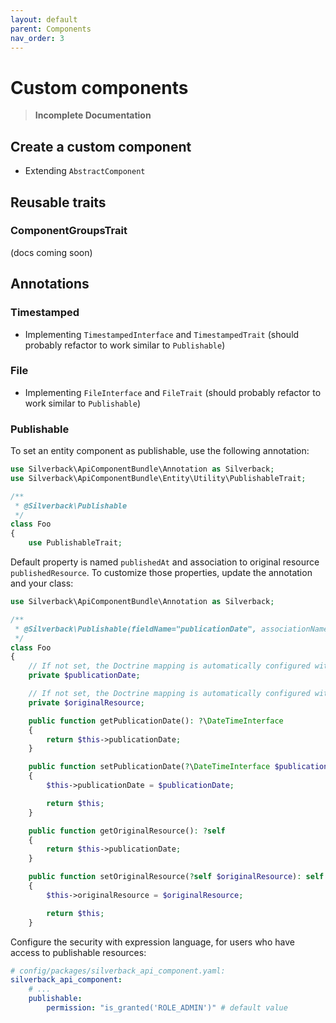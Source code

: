 ```yaml
---
layout: default
parent: Components
nav_order: 3
---
```

# Custom components

> __Incomplete Documentation__

## Create a custom component

- Extending `AbstractComponent`

## Reusable traits

### ComponentGroupsTrait

(docs coming soon)

## Annotations

### Timestamped

- Implementing `TimestampedInterface` and `TimestampedTrait` (should probably refactor to work similar to `Publishable`)

### File

- Implementing `FileInterface` and `FileTrait` (should probably refactor to work similar to `Publishable`)

### Publishable

To set an entity component as publishable, use the following annotation:

```php
use Silverback\ApiComponentBundle\Annotation as Silverback;
use Silverback\ApiComponentBundle\Entity\Utility\PublishableTrait;

/**
 * @Silverback\Publishable
 */
class Foo
{
    use PublishableTrait;
```

Default property is named `publishedAt` and association to original resource `publishedResource`. To customize those
properties, update the annotation and your class:

```php
use Silverback\ApiComponentBundle\Annotation as Silverback;

/**
 * @Silverback\Publishable(fieldName="publicationDate", associationName="originalResource")
 */
class Foo
{
    // If not set, the Doctrine mapping is automatically configured with type="date" nullable
    private $publicationDate;

    // If not set, the Doctrine mapping is automatically configured with OneToOne self-referenced association nullable
    private $originalResource;

    public function getPublicationDate(): ?\DateTimeInterface
    {
        return $this->publicationDate;
    }

    public function setPublicationDate(?\DateTimeInterface $publicationDate): self
    {
        $this->publicationDate = $publicationDate;

        return $this;
    }

    public function getOriginalResource(): ?self
    {
        return $this->publicationDate;
    }

    public function setOriginalResource(?self $originalResource): self
    {
        $this->originalResource = $originalResource;

        return $this;
    }
```

Configure the security with expression language, for users who have access to publishable resources:

```yaml
# config/packages/silverback_api_component.yaml:
silverback_api_component:
    # ...
    publishable:
        permission: "is_granted('ROLE_ADMIN')" # default value
```

